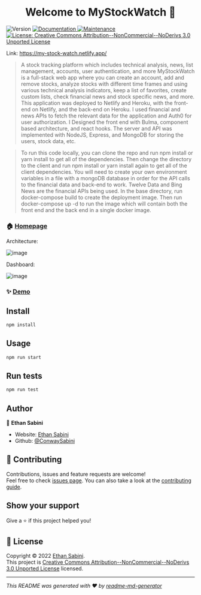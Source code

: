 <h1 align="center">Welcome to MyStockWatch 👋</h1>
<p>
  <img alt="Version" src="https://img.shields.io/badge/version-1.0.0-blue.svg?cacheSeconds=2592000" />
  <a href="https://github.com/ConwaySabini/MyStockWatch#readme" target="_blank">
    <img alt="Documentation" src="https://img.shields.io/badge/documentation-yes-brightgreen.svg" />
  </a>
  <a href="https://github.com/ConwaySabini/MyStockWatch/graphs/commit-activity" target="_blank">
    <img alt="Maintenance" src="https://img.shields.io/badge/Maintained%3F-yes-green.svg" />
  </a>
  <a href="https://github.com/ConwaySabini/MyStockWatch/blob/master/LICENSE" target="_blank">
    <img alt="License: Creative Commons Attribution--NonCommercial--NoDerivs 3.0 Unported License" src="https://img.shields.io/github/license/ConwaySabini/MyStockWatch" />
  </a>
</p>

Link: https://my-stock-watch.netlify.app/

> A stock tracking platform which includes technical analysis, news, list management, accounts, user authentication, and more
> MyStockWatch is a full-stack web app where you can create an account, add and remove stocks, 
  analyze stocks with different time frames and using various technical analysis indicators, 
  keep a list of favorites, create custom lists, check financial news and stock specific news, and more. 
  This application was deployed to Netlify and Heroku, with the front-end on Netlify, and the back-end on Heroku. 
  I used financial and news APIs to fetch the relevant data for the application and Auth0 for user authorization. 
  I Designed the front end with Bulma, component based architecture, and react hooks. 
  The server and API was implemented with NodeJS, Express, and MongoDB for storing the users, stock data, etc.
  
  > To run this code locally, you can clone the repo and run npm install or yarn install to get all of the dependencies.
  Then change the directory to the client and run npm install or yarn install again to get all of the client dependencies.
  You will need to create your own environment variables in a file with a mongoDB database in order for the API calls to 
  the financial data and back-end to work. Twelve Data and Bing News are the financial APIs being used.
  In the base directory, run docker-compose build to create the deployment image.
  Then run docker-compose up -d to run the image which will contain both the front end and the back end in a single docker image.

### 🏠 [Homepage](https://github.com/ConwaySabini/MyStockWatch#readme)

Architecture:


![image](https://user-images.githubusercontent.com/53063791/194472711-b0909676-e376-4e81-a0e8-959c3c1b3e20.png)


Dashboard:



![image](https://user-images.githubusercontent.com/53063791/194472676-66281f63-96f0-4bca-baf4-6acc528662e8.png)


### ✨ [Demo](https://my-stock-watch.netlify.app/)

## Install

```sh
npm install
```

## Usage

```sh
npm run start
```

## Run tests

```sh
npm run test
```

## Author

👤 **Ethan Sabini**

* Website: [Ethan Sabini](https://conwaysabini.github.io/portfolio/)
* Github: [@ConwaySabini](https://github.com/ConwaySabini)

## 🤝 Contributing

Contributions, issues and feature requests are welcome!<br />Feel free to check [issues page](https://github.com/ConwaySabini/MyStockWatch/issues). You can also take a look at the [contributing guide](https://github.com/ConwaySabini/MyStockWatch/blob/master/CONTRIBUTING.md).

## Show your support

Give a ⭐️ if this project helped you!

## 📝 License

Copyright © 2022 [Ethan Sabini](https://github.com/ConwaySabini).<br />
This project is [Creative Commons Attribution--NonCommercial--NoDerivs 3.0 Unported License](https://github.com/ConwaySabini/MyStockWatch/blob/master/LICENSE) licensed.

***
_This README was generated with ❤️ by [readme-md-generator](https://github.com/kefranabg/readme-md-generator)_
